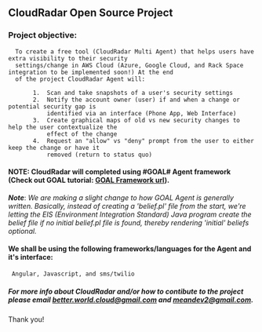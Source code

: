 ##  CloudRadar Open Source Project

### Project objective: 
      To create a free tool (CloudRadar Multi Agent) that helps users have extra visibility to their security 
      settings/change in AWS Cloud (Azure, Google Cloud, and Rack Space integration to be implemented soon!) At the end 
      of the project CloudRadar Agent will:
      
           1.  Scan and take snapshots of a user's security settings
           2.  Notify the account owner (user) if and when a change or potential security gap is 
               identified via an interface (Phone App, Web Interface)
           3.  Create graphical maps of old vs new security changes to help the user contextualize the 
               effect of the change
           4.  Request an "allow" vs "deny" prompt from the user to either keep the change or have it 
               removed (return to status quo)




#### NOTE:  CloudRadar will completed using #GOAL# Agent framework (Check out GOAL tutorial: [GOAL Framework url](https://goalapl.atlassian.net/wiki/spaces/GOAL/overview?mode=global)).



***Note***: *We are making a slight change to how GOAL Agent is generally written. Basically, instead of creating a 'belief.pl' file
from the start, we're letting the EIS (Environment Integration Standard) Java program create the belief file if no initial 
belief.pl file is found, thereby rendering 'initial' beliefs optional.*


#### We shall be using the following frameworks/languages for the Agent and it's interface:
     Angular, Javascript, and sms/twilio


##### For more info about CloudRadar and/or how to contibute to the project please email better.world.cloud@gmail.com and meandev2@gmail.com.

Thank you!
